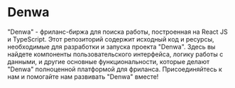 # Denwa
"Denwa" - фриланс-биржа для поиска работы, построенная на React JS и TypeScript. Этот репозиторий содержит исходный код и ресурсы, необходимые для разработки и запуска проекта "Denwa". Здесь вы найдете компоненты пользовательского интерфейса, логику работы с данными, и другие основные функциональности, которые делают "Denwa" полноценной платформой для фриланса. Присоединяйтесь к нам и помогайте нам развивать "Denwa" вместе!

